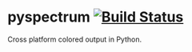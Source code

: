 # pyspectrum [![Build Status](https://travis-ci.com/maxgodfrey2004/pyspectrum.svg?branch=master)](https://travis-ci.com/maxgodfrey2004/pyspectrum)
Cross platform colored output in Python.
